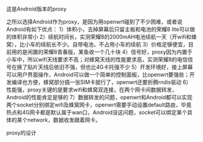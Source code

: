 这是Android版本的proxy

之所以选择Android作为proxy，是因为用openwrt碰到了不少困难，或者说Android有如下优点：
1）体积小，去掉屏幕后只留主板和电池的荣耀8 lite可以做的体积非常小
2）续航时间长，实测荣耀8的2000mAH电池续航一天（开wifi和蜂窝），比小车的续航长不少。自带电池，不占用小车的续航
3）价格足够便宜，目前用的是闲置的荣耀8青春版，某鱼收一个几十块
4）信号好，proxy因为内置于小车中，所以wifi天线要求不高；对蜂窝天线的性能要求高，实测荣耀8的电信信号在换了贴片天线后依旧不强，但也比4G卡托强不少
5）开发环境好，接上屏幕可以用户界面操作，Android可以做一个简单的控制面板，比openwrt要强些；开发编译也方便，蜂窝部分插一张SIM卡就行了，openwrt还要折腾rndis驱动
6）性能强，proxy关键的是要求wifi和蜂窝双连接，在两个网卡间数据转发，Android的性能肯定是够的
7）数据转发的问题，openwrt和Android都可以实现两个socket分别绑定wifi及蜂窝网卡，openwrt需要手动设置default路由，毕竟热点和4G网卡都是默认属于wan口，Android没这问题，socket可以绑定某个具体的某个network，数据收发跟着网卡。

proxy的设计
